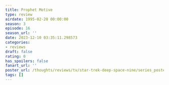 ```yaml
---
title: Prophet Motive
type: review
airdate: 1995-02-20 00:00:00
season: 3
episode: 16
season_url: ''
date: 2023-12-10 03:35:11.298573
categories:
- reviews
draft: false
rating: 0
has_spoilers: false
fanart_url: ''
poster_url: /thoughts/reviews/tv/star-trek-deep-space-nine/series_poster.jpg
tags: []
---
```


